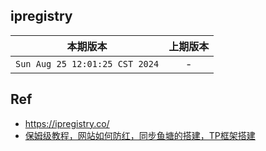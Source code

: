 ## ipregistry

|本期版本|上期版本
|:---:|:---:
`Sun Aug 25 12:01:25 CST 2024` | -

## Ref

* <https://ipregistry.co/>
* [保姆级教程，网站如何防红，同步鱼塘的搭建，TP框架搭建](https://www.youtube.com/watch?v=SRIYSPf9_X8)